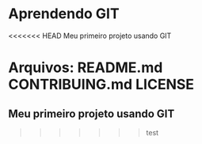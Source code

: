 # Aprendendo GIT

<<<<<<< HEAD
Meu primeiro projeto usando GIT


Arquivos:
    README.md
    CONTRIBUING.md
    LICENSE
=======
## Meu primeiro projeto usando GIT
>>>>>>> test
